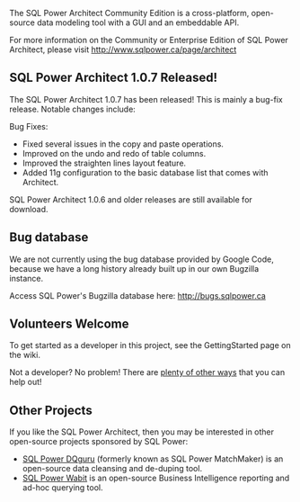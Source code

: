 The SQL Power Architect Community Edition is a cross-platform, open-source data modeling tool with a GUI and an embeddable API.

For more information on the Community or Enterprise Edition of SQL Power Architect, please visit http://www.sqlpower.ca/page/architect

## SQL Power Architect 1.0.7 Released! ##

The SQL Power Architect 1.0.7 has been released! This is mainly a bug-fix release. Notable changes include:

Bug Fixes:
  * Fixed several issues in the copy and paste operations.
  * Improved on the undo and redo of table columns.
  * Improved the straighten lines layout feature.
  * Added 11g configuration to the basic database list that comes with Architect.

SQL Power Architect 1.0.6 and older releases are still available for download.


## Bug database ##

We are not currently using the bug database provided by Google Code, because we have a
long history already built up in our own Bugzilla instance.

Access SQL Power's Bugzilla database here: http://bugs.sqlpower.ca


## Volunteers Welcome ##

To get started as a developer in this project, see the GettingStarted page on the wiki.

Not a developer? No problem! There are [plenty of other ways](http://code.google.com/p/power-architect/wiki/HowToContribute) that you can help out!


## Other Projects ##

If you like the SQL Power Architect, then you may be interested in other open-source projects sponsored by SQL Power:

  * [SQL Power DQguru](http://code.google.com/p/power-matchmaker) (formerly known as SQL Power MatchMaker) is an open-source data cleansing and de-duping tool.
  * [SQL Power Wabit](http://code.google.com/p/wabit) is an open-source Business Intelligence reporting and ad-hoc querying tool.